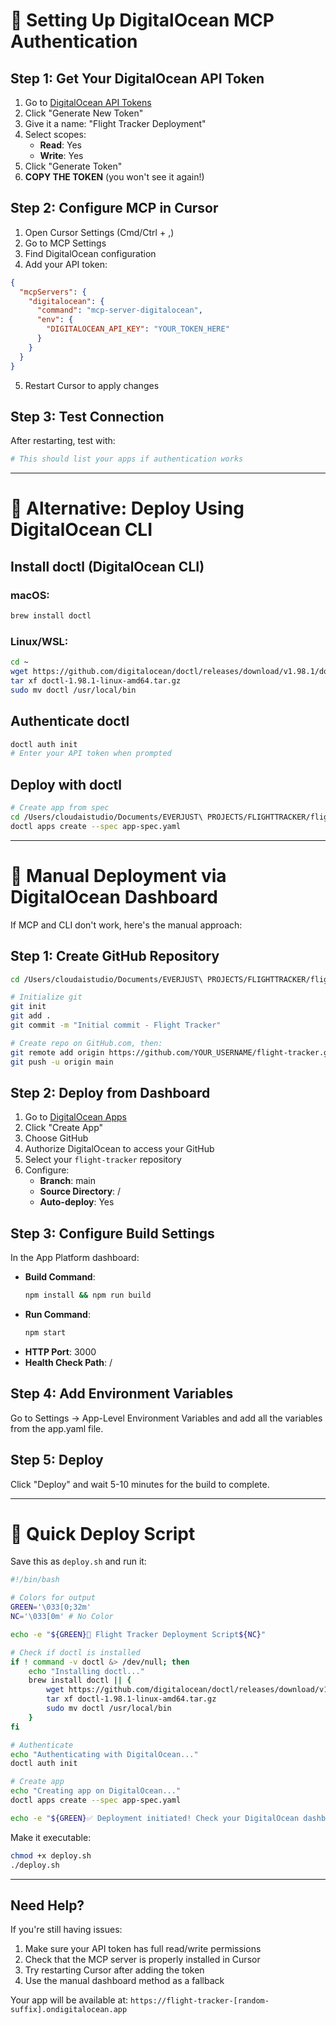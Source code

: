 # 🔧 Setting Up DigitalOcean MCP Authentication

## Step 1: Get Your DigitalOcean API Token

1. Go to [DigitalOcean API Tokens](https://cloud.digitalocean.com/account/api/tokens)
2. Click "Generate New Token"
3. Give it a name: "Flight Tracker Deployment"
4. Select scopes:
   - **Read**: Yes
   - **Write**: Yes
5. Click "Generate Token"
6. **COPY THE TOKEN** (you won't see it again!)

## Step 2: Configure MCP in Cursor

1. Open Cursor Settings (Cmd/Ctrl + ,)
2. Go to MCP Settings
3. Find DigitalOcean configuration
4. Add your API token:

```json
{
  "mcpServers": {
    "digitalocean": {
      "command": "mcp-server-digitalocean",
      "env": {
        "DIGITALOCEAN_API_KEY": "YOUR_TOKEN_HERE"
      }
    }
  }
}
```

5. Restart Cursor to apply changes

## Step 3: Test Connection

After restarting, test with:
```bash
# This should list your apps if authentication works
```

---

# 🚀 Alternative: Deploy Using DigitalOcean CLI

## Install doctl (DigitalOcean CLI)

### macOS:
```bash
brew install doctl
```

### Linux/WSL:
```bash
cd ~
wget https://github.com/digitalocean/doctl/releases/download/v1.98.1/doctl-1.98.1-linux-amd64.tar.gz
tar xf doctl-1.98.1-linux-amd64.tar.gz
sudo mv doctl /usr/local/bin
```

## Authenticate doctl
```bash
doctl auth init
# Enter your API token when prompted
```

## Deploy with doctl

```bash
# Create app from spec
cd /Users/cloudaistudio/Documents/EVERJUST\ PROJECTS/FLIGHTTRACKER/flight-tracker
doctl apps create --spec app-spec.yaml
```

---

# 📱 Manual Deployment via DigitalOcean Dashboard

If MCP and CLI don't work, here's the manual approach:

## Step 1: Create GitHub Repository

```bash
cd /Users/cloudaistudio/Documents/EVERJUST\ PROJECTS/FLIGHTTRACKER/flight-tracker

# Initialize git
git init
git add .
git commit -m "Initial commit - Flight Tracker"

# Create repo on GitHub.com, then:
git remote add origin https://github.com/YOUR_USERNAME/flight-tracker.git
git push -u origin main
```

## Step 2: Deploy from Dashboard

1. Go to [DigitalOcean Apps](https://cloud.digitalocean.com/apps)
2. Click "Create App"
3. Choose GitHub
4. Authorize DigitalOcean to access your GitHub
5. Select your `flight-tracker` repository
6. Configure:
   - **Branch**: main
   - **Source Directory**: /
   - **Auto-deploy**: Yes

## Step 3: Configure Build Settings

In the App Platform dashboard:

- **Build Command**: 
  ```bash
  npm install && npm run build
  ```
- **Run Command**: 
  ```bash
  npm start
  ```
- **HTTP Port**: 3000
- **Health Check Path**: /

## Step 4: Add Environment Variables

Go to Settings → App-Level Environment Variables and add all the variables from the app.yaml file.

## Step 5: Deploy

Click "Deploy" and wait 5-10 minutes for the build to complete.

---

# 🎯 Quick Deploy Script

Save this as `deploy.sh` and run it:

```bash
#!/bin/bash

# Colors for output
GREEN='\033[0;32m'
NC='\033[0m' # No Color

echo -e "${GREEN}🚀 Flight Tracker Deployment Script${NC}"

# Check if doctl is installed
if ! command -v doctl &> /dev/null; then
    echo "Installing doctl..."
    brew install doctl || {
        wget https://github.com/digitalocean/doctl/releases/download/v1.98.1/doctl-1.98.1-linux-amd64.tar.gz
        tar xf doctl-1.98.1-linux-amd64.tar.gz
        sudo mv doctl /usr/local/bin
    }
fi

# Authenticate
echo "Authenticating with DigitalOcean..."
doctl auth init

# Create app
echo "Creating app on DigitalOcean..."
doctl apps create --spec app-spec.yaml

echo -e "${GREEN}✅ Deployment initiated! Check your DigitalOcean dashboard.${NC}"
```

Make it executable:
```bash
chmod +x deploy.sh
./deploy.sh
```

---

## Need Help?

If you're still having issues:
1. Make sure your API token has full read/write permissions
2. Check that the MCP server is properly installed in Cursor
3. Try restarting Cursor after adding the token
4. Use the manual dashboard method as a fallback

Your app will be available at:
`https://flight-tracker-[random-suffix].ondigitalocean.app`

